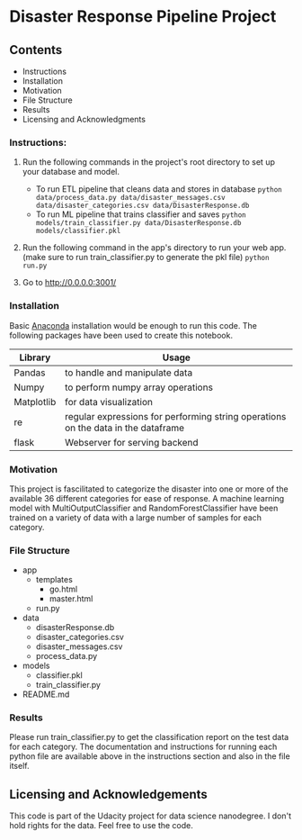 # Disaster Response Pipeline Project

## Contents

* Instructions
* Installation
* Motivation
* File Structure
* Results
* Licensing and Acknowledgments


### Instructions:
1. Run the following commands in the project's root directory to set up your database and model.

    - To run ETL pipeline that cleans data and stores in database
        `python data/process_data.py data/disaster_messages.csv data/disaster_categories.csv data/DisasterResponse.db`
    - To run ML pipeline that trains classifier and saves
        `python models/train_classifier.py data/DisasterResponse.db models/classifier.pkl`

2. Run the following command in the app's directory to run your web app.(make sure to run train_classifier.py to generate the pkl file)
    `python run.py`

3. Go to http://0.0.0.0:3001/

### Installation

Basic [Anaconda](https://www.anaconda.com/) installation would be enough to run this code. The following packages have been used to create this notebook.

| Library | Usage |
| ----------------- | ----------- |
|Pandas|to handle and manipulate data|
| Numpy | to perform numpy array operations |
| Matplotlib | for data visualization |
| re | regular expressions for performing string operations on the data in the dataframe |
| flask | Webserver for serving backend  |

### Motivation

This project is fascilitated to categorize the disaster into one or more of the available 36 different categories for ease of response. A machine learning model with MultiOutputClassifier and RandomForestClassifier have been trained on a variety of data with a large number of samples for each category. 

### File Structure

- app
    - templates
        - go.html
        - master.html
    - run.py
- data
    - disasterResponse.db
    - disaster_categories.csv
    - disaster_messages.csv
    - process_data.py
- models
    - classifier.pkl
    - train_classifier.py
- README.md

### Results

Please run train_classifier.py to get the classification report on the test data for each category. The documentation and instructions for running each python file are available above in the instructions section and also in the file itself.

## Licensing and Acknowledgements
This code is part of the Udacity project for data science nanodegree. I don't hold rights for the data. Feel free to use the code. 